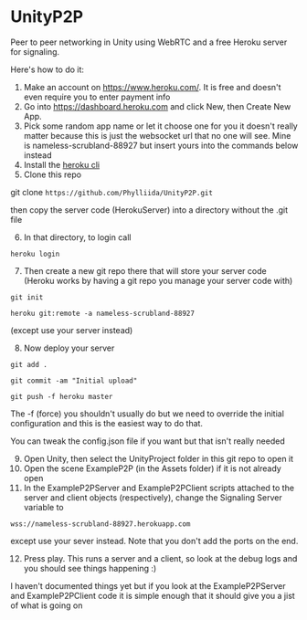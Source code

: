 # UnityP2P
Peer to peer networking in Unity using WebRTC and a free Heroku server for signaling.

Here's how to do it:

1. Make an account on https://www.heroku.com/. It is free and doesn't even require you to enter payment info
2. Go into https://dashboard.heroku.com and click New, then Create New App.
3. Pick some random app name or let it choose one for you it doesn't really matter because this is just the websocket url that no one will see. Mine is nameless-scrubland-88927 but insert yours into the commands below instead
4. Install the [heroku cli](https://devcenter.heroku.com/articles/heroku-cli)
5. Clone this repo

git clone `https://github.com/Phylliida/UnityP2P.git`

then copy the server code (HerokuServer) into a directory without the .git file

6. In that directory, to login call

`heroku login`

7. Then create a new git repo there that will store your server code (Heroku works by having a git repo you manage your server code with)

`git init`

`heroku git:remote -a nameless-scrubland-88927`

(except use your server instead)

8. Now deploy your server

`git add .`

`git commit -am "Initial upload"`

`git push -f heroku master`

The -f (force) you shouldn't usually do but we need to override the initial configuration and this is the easiest way to do that.

You can tweak the config.json file if you want but that isn't really needed

9. Open Unity, then select the UnityProject folder in this git repo to open it
10. Open the scene ExampleP2P (in the Assets folder) if it is not already open
11. In the ExampleP2PServer and ExampleP2PClient scripts attached to the server and client objects (respectively), change the Signaling Server variable to

`wss://nameless-scrubland-88927.herokuapp.com`

except use your sever instead. Note that you don't add the ports on the end.

12. Press play. This runs a server and a client, so look at the debug logs and you should see things happening :)

I haven't documented things yet but if you look at the ExampleP2PServer and ExampleP2PClient code it is simple enough that it should give you a jist of what is going on

